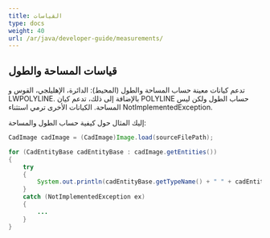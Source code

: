 ```yaml
---
title: القياسات
type: docs
weight: 40
url: /ar/java/developer-guide/measurements/
---
```


## **قياسات المساحة والطول**

تدعم كيانات معينة حساب المساحة والطول (المحيط): الدائرة، الإهليلجي، القوس و LWPOLYLINE. بالإضافة إلى ذلك، تدعم كيان POLYLINE حساب الطول ولكن ليس المساحة. الكيانات الأخرى ترمي استثناء NotImplementedException.

إليك المثال حول كيفية حساب الطول والمساحة:

```java
CadImage cadImage = (CadImage)Image.load(sourceFilePath);

for (CadEntityBase cadEntityBase : cadImage.getEntities())
{
	try
	{
		System.out.println(cadEntityBase.getTypeName() + " " + cadEntityBase.getArea() + " " + cadEntityBase.getLength());
	}
	catch (NotImplementedException ex)
	{
		...
	}
}
```
